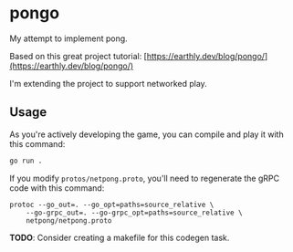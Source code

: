 pongo
=====

My attempt to implement pong.

Based on this great project tutorial: [https://earthly.dev/blog/pongo/](https://earthly.dev/blog/pongo/)

I'm extending the project to support networked play.

Usage
-----

As you're actively developing the game, you can compile and play it with this command:

```sh
go run .
```

If you modify `protos/netpong.proto`, you'll need to regenerate the gRPC code with this command:

```
protoc --go_out=. --go_opt=paths=source_relative \
    --go-grpc_out=. --go-grpc_opt=paths=source_relative \
    netpong/netpong.proto
```

__TODO__: Consider creating a makefile for this codegen task.

